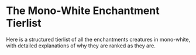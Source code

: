 # The Mono-White Enchantment Tierlist
 Here is a structured tierlist of all the enchantments creatures in mono-white, with detailed explanations of why they are ranked as they are.